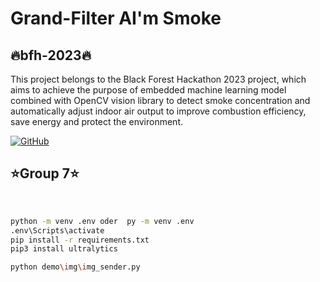 # Grand-Filter AI'm Smoke  
## 🔥bfh-2023🔥
This project belongs to the Black Forest Hackathon 2023 project, which aims to achieve the purpose of embedded machine learning model combined with OpenCV vision library to detect smoke concentration and automatically adjust indoor air output to improve combustion efficiency, save energy and protect the environment.
<!-- PROJECT SHIELDS -->
[![GitHub](https://img.shields.io/badge/-GitHub-181717?style=flat&logo=github&logoColor=white)](https://github.com/shoch/bfh-2023)

<!-- PROJECT LOGO -->
## ⭐Group 7⭐
<br />

</p>

```sh
python -m venv .env oder  py -m venv .env 
.env\Scripts\activate
pip install -r requirements.txt
pip3 install ultralytics

python demo\img\img_sender.py
```
